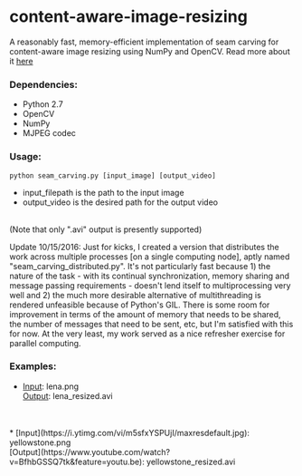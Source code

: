 # content-aware-image-resizing
A reasonably fast, memory-efficient implementation of seam carving for content-aware image resizing using NumPy and OpenCV. 
Read more about it [here](https://en.wikipedia.org/wiki/Seam_carving)

### Dependencies:
- Python 2.7
- OpenCV
- NumPy
- MJPEG codec

### Usage:
`python seam_carving.py [input_image] [output_video]`
- input_filepath is the path to the input image
- output_video is the desired path for the output video
<br>
(Note that only ".avi" output is presently supported)

Update 10/15/2016:
Just for kicks, I created a version that distributes the work across multiple processes [on a single computing node], aptly named "seam_carving_distributed.py". It's not particularly fast because 1) the nature of the task - with its continual synchronization, memory sharing and message passing requirements - doesn't lend itself to multiprocessing very well and 2) the much more desirable alternative of multithreading is rendered unfeasible because of Python's GIL. There is some room for improvement in terms of the amount of memory that needs to be shared, the number of messages that need to be sent, etc, but I'm satisfied with this for now. At the very least, my work served as a nice refresher exercise for parallel computing. 

### Examples:

* [Input](http://optipng.sourceforge.net/pngtech/img/lena.png): lena.png <br>
  [Output](https://www.youtube.com/watch?v=lxo-g1fW6Jk): lena_resized.avi
<br>
<br>
* [Input](https://i.ytimg.com/vi/m5sfxYSPUjI/maxresdefault.jpg): yellowstone.png<br>
  [Output](https://www.youtube.com/watch?v=BfhbGSSQ7tk&feature=youtu.be): yellowstone_resized.avi

